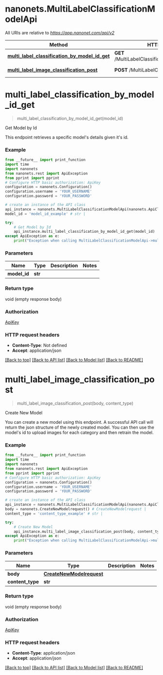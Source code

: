 # nanonets.MultiLabelClassificationModelApi

All URIs are relative to *https://app.nanonet.com/api/v2*

Method | HTTP request | Description
------------- | ------------- | -------------
[**multi_label_classification_by_model_id_get**](MultiLabelClassificationModelApi.md#multi_label_classification_by_model_id_get) | **GET** /MultiLabelClassification/Model/{model_id} | Get Model by Id
[**multi_label_image_classification_post**](MultiLabelClassificationModelApi.md#multi_label_image_classification_post) | **POST** /MultiLabelClassification/Model/ | Create New Model

# **multi_label_classification_by_model_id_get**
> multi_label_classification_by_model_id_get(model_id)

Get Model by Id

This endpoint retrieves a specific model's details given it's id.

### Example
```python
from __future__ import print_function
import time
import nanonets
from nanonets.rest import ApiException
from pprint import pprint
# Configure HTTP basic authorization: ApiKey
configuration = nanonets.Configuration()
configuration.username = 'YOUR_USERNAME'
configuration.password = 'YOUR_PASSWORD'

# create an instance of the API class
api_instance = nanonets.MultiLabelClassificationModelApi(nanonets.ApiClient(configuration))
model_id = 'model_id_example' # str | 

try:
    # Get Model by Id
    api_instance.multi_label_classification_by_model_id_get(model_id)
except ApiException as e:
    print("Exception when calling MultiLabelClassificationModelApi->multi_label_classification_by_model_id_get: %s\n" % e)
```

### Parameters

Name | Type | Description  | Notes
------------- | ------------- | ------------- | -------------
 **model_id** | **str**|  | 

### Return type

void (empty response body)

### Authorization

[ApiKey](../README.md#ApiKey)

### HTTP request headers

 - **Content-Type**: Not defined
 - **Accept**: application/json

[[Back to top]](#) [[Back to API list]](../README.md#documentation-for-api-endpoints) [[Back to Model list]](../README.md#documentation-for-models) [[Back to README]](../README.md)

# **multi_label_image_classification_post**
> multi_label_image_classification_post(body, content_type)

Create New Model

You can create a new model using this endpoint. A successful API call will return the json structure of the newly created model. You can then use the model's id to upload images for each category and then retrain the model.

### Example
```python
from __future__ import print_function
import time
import nanonets
from nanonets.rest import ApiException
from pprint import pprint
# Configure HTTP basic authorization: ApiKey
configuration = nanonets.Configuration()
configuration.username = 'YOUR_USERNAME'
configuration.password = 'YOUR_PASSWORD'

# create an instance of the API class
api_instance = nanonets.MultiLabelClassificationModelApi(nanonets.ApiClient(configuration))
body = nanonets.CreateNewModelrequest() # CreateNewModelrequest | 
content_type = 'content_type_example' # str | 

try:
    # Create New Model
    api_instance.multi_label_image_classification_post(body, content_type)
except ApiException as e:
    print("Exception when calling MultiLabelClassificationModelApi->multi_label_image_classification_post: %s\n" % e)
```

### Parameters

Name | Type | Description  | Notes
------------- | ------------- | ------------- | -------------
 **body** | [**CreateNewModelrequest**](CreateNewModelrequest.md)|  | 
 **content_type** | **str**|  | 

### Return type

void (empty response body)

### Authorization

[ApiKey](../README.md#ApiKey)

### HTTP request headers

 - **Content-Type**: application/json
 - **Accept**: application/json

[[Back to top]](#) [[Back to API list]](../README.md#documentation-for-api-endpoints) [[Back to Model list]](../README.md#documentation-for-models) [[Back to README]](../README.md)

